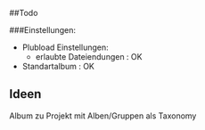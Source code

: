 ##Todo

###Einstellungen:
- Plubload Einstellungen:
    - erlaubte Dateiendungen : OK
- Standartalbum : OK


## Ideen
Album zu Projekt
mit Alben/Gruppen als Taxonomy